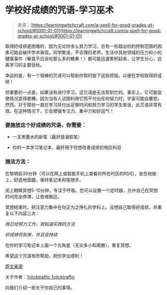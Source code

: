 <!--yml

分类：未分类

日期：2024-06-12 18:16:53

-->

# 学校好成绩的咒语-学习巫术

> 来源：[https://learningwitchcraft.com/a-spell-for-good-grades-at-school/#0001-01-01](https://learningwitchcraft.com/a-spell-for-good-grades-at-school/#0001-01-01)

取得好成绩是困难的，因为无论你多么努力学习，总有一些超出你的控制范围的因素可能会破坏学术表现。同学欺凌，不合理的老师，生活中其他领域的压力和小的健康事件（畢竟不应该吃那么多的糖果！）都可能迅速累积起来，让学生分心，远离学习的主要目标。

幸运的是，有一个很棒的咒语可以帮助你暂时放下这些烦恼，以便在学校取得好成绩！

但重要的一点是，如果没有进行学习，这咒语是无法帮到忙的。事实上，它可能会使情况变得更糟，因为当有人试图利用它而不付出任何努力时，宇宙可能会暴怒。然而，对于那些一直在学习并付出足够时间和努力学习的学生来说，此咒语非常有效。在这种情况下，它会增强专注力、集中力和好运气！

### 要施放这个好成绩的咒语，你需要：

+   一支黑墨水的新笔（最好是凝胶笔）

+   你的一本学习笔记本，最好用于你想改善成绩的相应科目

### 施法方法：

在黎明前30分钟（可以在网上或智能手机上查看你所在时区的时间），坐在地板上，舒适地盘腿。保持笔记本和笔随手。

闭上眼睛冥想5-10分钟，专注于呼吸。您可以设置一个定时器，允许自己在冥想时间完全停滞，让思绪飘远。

冥想结束时，把注意力集中在你正为之挣扎的学科上。设想自己取得好成绩，并重复以下内容三次：

*我已经努力工作，我知道实践的方法*

*好成绩将到来，并且会持续*

在你的学习笔记本上画一个五角星（无论多小和离散），重复冥想。

希望这个咒语有所帮助，祝你学业顺利！

[原文来源](https://wiccanspells.info/a-spell-for-good-grades-at-school/)

关于作者：[1clicktraffic 1clicktraffic](https://learningwitchcraft.com/profile/?1clicktraffic/)

向我们介绍一些关于你自己的事情。

